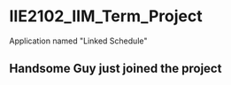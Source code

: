 # IIE2102_IIM_Term_Project
Application named "Linked Schedule"
## Handsome Guy just joined the project
